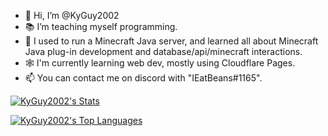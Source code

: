 - 👋 Hi, I’m @KyGuy2002
- 📚 I’m teaching myself programming.
- 👾 I used to run a Minecraft Java server, and learned all about Minecraft Java plug-in development and database/api/minecraft interactions.
- 🕸 I'm currently learning web dev, mostly using Cloudflare Pages.
- 📫 You can contact me on discord with "IEatBeans#1165".

[![KyGuy2002's Stats](https://github-readme-stats.vercel.app/api?username=kyguy2002&count_private=true&show_icons=true&hide_title=true&include_all_commits=true)](https://github.com/kyguy2002)

[![KyGuy2002's Top Languages](https://github-readme-stats.vercel.app/api/top-langs/?username=kyguy2002&layout=compact&count_private=true&hide_title=true&langs_count=6)](https://github.com/kyguy2002)
